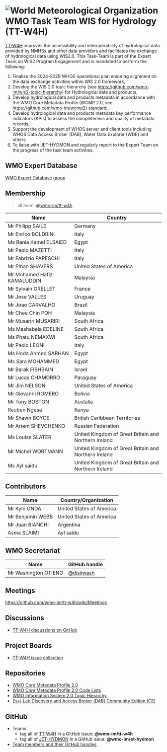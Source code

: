 # ![World Meteorological Organization](https://community.wmo.int/themes/wmo/logo.png) WMO Task Team WIS for Hydrology (TT-W4H)
[TT-W4H]() improves the accessibility and interoperability of hydrological data provided by NMHSs and other data providers and facilitates the exchange of hydrological data using WIS2.0. This Task-Team is part of the Expert Team on WIS2 Program Engagement and is mandated to perform the following:
1. Finalize the 2024-2029 WHOS operational plan ensuring alignment on the data exchange activities within WIS 2.0 framework, 
2. Develop the WIS 2.0 topic hierarchy (see https://github.com/wmo-im/wis2-topic-hierarchy)  for Hydrological data and products, 
3. Develop hydrological data and products metadata in accordance with the WMO Core Metadata Profile (WCMP 2.0, see https://github.com/wmo-im/wcmp2) standard, 
4. Develop hydrological data and products metadata key performance indicators (KPIs) to assess the completeness and quality of metadata records, 
5. Support the development of WHOS server and client tools including WHOS Data Access Broker (DAB), Water Data Explorer (WDE) and others
6. To liaise with JET-HYDMON  and regularly report to the Expert Team on the progress of the task team activities. 

## WMO Expert Database
[WMO Expert Database group](https://contacts.wmo.int/groups/details_group_expert/?id=6d36e45b-6a0b-ee11-8f6e-000d3aa9b86e)

## Membership

>all team: [@wmo-im/tt-w4h](https://github.com/orgs/wmo-im/teams/tt-w4h)

| Name                        | Country                                              |
|-----------------------------|------------------------------------------------------|
| Mr Philipp  SAILE           | Germany                                              |
| Mr Enrico    BOLDRINI       | Italy                                                |
| Ms Rania Kamel ELSAIED      | Egypt                                                |
| Mr Paolo    MAZETTI         | Italy                                                |
| Mr Fabrizio PAPESCHI        | Italy                                                |
| Mr Ethan SHAVERS            | United States of America                             |
| Mr Mohamed Hafiz KAMALUDDIN | Malaysia                                             |
| Mr Sylvain GRELLET          | France                                               |
| Mr Jose VALLES              | Uruguay                                              |
| Mr Joao    CARVALHO         | Brazil                                               |
| Mr Chee Chin  POH           | Malaysia                                             |
| Mr Musariri MUSARIRI        | South Africa                                         |
| Ms    Mashabela  EDELINE    | South Africa                                         |
| Ms Phatu NEMAXWI            | South Africa                                         |
| Mr Paolo    LEONI           | Italy                                                |
| Ms Hoda Ahmed SARHAN        | Egypt                                                |
| Ms Sara  MOHAMMED           | Egypt                                                |
| Mr Barak FISHBAIN           | Israel                                               |
| Mr Lucas CHAMORRO           | Paraguay                                             |
| Mr Jim NELSON               | United States of America                             |
| Mr Giovanni  ROMERO         | Bolivia                                              |
| Mr Tony BOSTON              | Austalia                                             |                                               
| Reuben Ngesa                | Kenya                                                |
| Mr Shawn    BOYCE           | British Caribbean Territories                        |
| Mr Artem SHEVCHENKO         | Russian Federation                                   |
| Ms Louise SLATER            | United Kingdom of Great Britain and Northern Ireland |
| Mr Michel WORTMANN          | United Kingdom of Great Britain and Northern Ireland |
| Ms AyI saidu                | United Kingdom of Great Britain and Northern Ireland |

## Contributors
| Name                        | Country/Organization
|-----------------------------|------------------------------------------------------|
| Mr Kyle ONDA                | United States of America                             |
| Mr Benjamin WEBB            | United States of America                             |
| Mr Juan BIANCHI             | Argentina                                            |
|  Asma    SLAIMI             |   AyI saidu                                          |
## WMO Secretariat    

|Name |GitHub handle |
|---- |--------------|
|Mr Washington OTIENO|[@disiiwash](https://github.com/disiiwash)



## Meetings
https://github.com/wmo-im/tt-w4h/wiki/Meetings

## Discussions
- [TT-W4H discussions on GitHub](https://github.com/wmo-im/tt-w4h/discussions)

## Project Boards
- [TT-W4H issue collection](https://github.com/orgs/wmo-im/projects/31)



## Repositories
* [WMO Core Metadata Profile 2.0](https://github.com/wmo-im/wcmp2)
* [WMO Core Metadata Profile 2.0 Code Lists](https://github.com/wmo-im/wcmp2-codelists)
* [WMO Information System 2.0 Topic Hierarchy](https://github.com/wmo-im/wis2-topic-hierarchy)
* [Essi-Lab Discovery and Access Broker (DAB) Community Edition (CE)](https://github.com/ESSI-Lab/DAB)

## GitHub
- Teams
  - tag all of [TT-W4H](https://github.com/orgs/wmo-im/teams/tt-w4h) in a GitHub issue: **@wmo-im/tt-w4h**
  - tag all of [JET-HYDMON](https://github.com/orgs/wmo-im/teams/et-hydmon) in a GitHub issue: **@wmo-im/et-hydmon**
- [Team members and their GitHub handles](#Membership)
